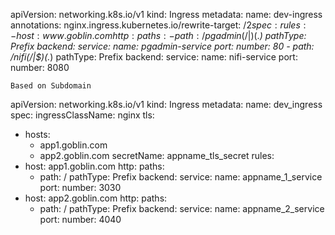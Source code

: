apiVersion: networking.k8s.io/v1
kind: Ingress
metadata:
  name: dev-ingress
  annotations:
    nginx.ingress.kubernetes.io/rewrite-target: /$2
spec:
  rules:
    - host: www.goblin.com
      http:
        paths:
          - path: /pgadmin(/|$)(.*)
            pathType: Prefix
            backend:
              service:
                name: pgadmin-service
                port:
                  number: 80
          - path: /nifi(/|$)(.*)
            pathType: Prefix
            backend:
              service:
                name: nifi-service
                port:
                  number: 8080
```
Based on Subdomain
```
apiVersion: networking.k8s.io/v1
kind: Ingress
metadata:
  name: dev_ingress
spec:
  ingressClassName: nginx
  tls:
  - hosts:
      - app1.goblin.com
      - app2.goblin.com
    secretName: appname_tls_secret
  rules:
  - host: app1.goblin.com
    http:
      paths:
      - path: /
        pathType: Prefix
        backend:
          service:
            name: appname_1_service
            port:
              number: 3030
  - host: app2.goblin.com
    http:
      paths:
      - path: /
        pathType: Prefix
        backend:
          service:
            name: appname_2_service
            port:
              number: 4040
```
